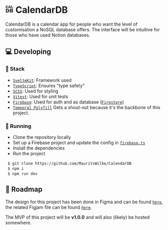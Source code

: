 # <img src="./static/favicon.png" title="logo" width=25 style="border-radius: 5px;" /> CalendarDB

CalendarDB is a calendar app for people who want the level of customisation a NoSQL database offers. The interface will be intuitive for those who have used Notion databases.

## 💻 Developing

### 🧰 Stack
 - [`SvelteKit`](https://kit.svelte.dev/): Framework used
 - [`TypeScript`](https://www.typescriptlang.org/): Ensures "type safety"
 - [`SCSS`](https://sass-lang.com/): Used for  styling
 - [`Vitest`](https://vitest.dev/): Used for unit tests
 - [`Firebase`](https://firebase.google.com/): Used for auth and as database ([`Firestore`](https://firebase.google.com/docs/firestore))
 - [`Temporal Polyfill`](https://github.com/js-temporal/temporal-polyfill) Gets a shout-out because it's the backbone of this project.

### 🚀 Running
 - Clone the repository locally
 - Set up a Firebase project and update the config in [`firebase.ts`](./src/lib/firebase.ts)
 - Install the dependencies
 - Run the project

```
 $ git clone https://github.com/MauritsWilke/CalendarDB
 $ npm i
 $ npm run dev
```

## 🧭 Roadmap
The design for this project has been done in Figma and can be found [`here`](https://www.figma.com/file/OAItySq20ZbDfqA3OVQOjC/Custom-Calendar-App?type=design&node-id=0-1&mode=design), the related Figjam file can be found [`here`](https://www.figma.com/file/76DfGUPj8fiyIUeAZkSUM7/Moodboard?type=whiteboard&node-id=0%3A1&t=aoKBqLg666HIOYmH-1).

The MVP of this project will be **v1.0.0** and will also (likely) be hosted somewhere.